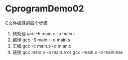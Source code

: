# CprogramDemo02
  C文件编译的四个步骤
1. 预处理 
   gcc -E main.c -o main.i
2. 编译 
   gcc -S main.i -o main.s
3. 汇编 
    gcc -c main.s -o mian.o
4. 链接
    gcc main.o -o main.a   or gcc -main.o -o main.exe
